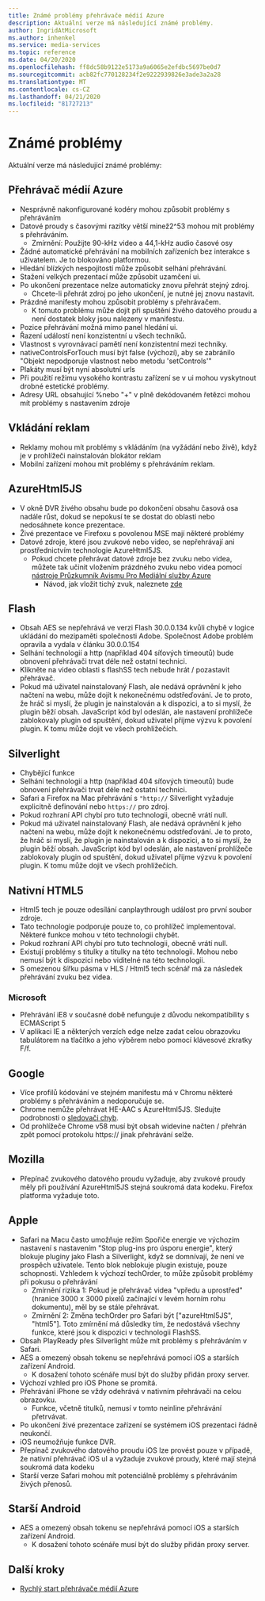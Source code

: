 ```yaml
---
title: Známé problémy přehrávače médií Azure
description: Aktuální verze má následující známé problémy.
author: IngridAtMicrosoft
ms.author: inhenkel
ms.service: media-services
ms.topic: reference
ms.date: 04/20/2020
ms.openlocfilehash: ff8dc58b9122e5173a9a6065e2efdbc5697be0d7
ms.sourcegitcommit: acb82fc770128234f2e9222939826e3ade3a2a28
ms.translationtype: MT
ms.contentlocale: cs-CZ
ms.lasthandoff: 04/21/2020
ms.locfileid: "81727213"
---
```

# <a name="known-issues"></a>Známé problémy #

Aktuální verze má následující známé problémy:

## <a name="azure-media-player"></a>Přehrávač médií Azure ##

- Nesprávně nakonfigurované kodéry mohou způsobit problémy s přehráváním
- Datové proudy s časovými razítky větší minež2^53 mohou mít problémy s přehráváním.
  - Zmírnění: Použijte 90-kHz video a 44,1-kHz audio časové osy
- Žádné automatické přehrávání na mobilních zařízeních bez interakce s uživatelem. Je to blokováno platformou.
- Hledání blízkých nespojitostí může způsobit selhání přehrávání.
- Stažení velkých prezentací může způsobit uzamčení ui.
- Po ukončení prezentace nelze automaticky znovu přehrát stejný zdroj.
  - Chcete-li přehrát zdroj po jeho ukončení, je nutné jej znovu nastavit.
- Prázdné manifesty mohou způsobit problémy s přehrávačem.
  - K tomuto problému může dojít při spuštění živého datového proudu a není dostatek bloky jsou nalezeny v manifestu.
- Pozice přehrávání možná mimo panel hledání ui.
- Řazení událostí není konzistentní u všech techniků.
- Vlastnost s vyrovnávací pamětí není konzistentní mezi techniky.
- nativeControlsForTouch musí být false (výchozí), aby se zabránilo "Objekt nepodporuje vlastnost nebo metodu 'setControls'"
- Plakáty musí být nyní absolutní urls
- Při použití režimu vysokého kontrastu zařízení se v ui mohou vyskytnout drobné estetické problémy.
- Adresy URL obsahující %nebo "+" v plně dekódovaném řetězci mohou mít problémy s nastavením zdroje

## <a name="ad-insertion"></a>Vkládání reklam ##

- Reklamy mohou mít problémy s vkládáním (na vyžádání nebo živě), když je v prohlížeči nainstalován blokátor reklam
- Mobilní zařízení mohou mít problémy s přehráváním reklam.

## <a name="azurehtml5js"></a>AzureHtml5JS ##

- V okně DVR živého obsahu bude po dokončení obsahu časová osa nadále růst, dokud se nepokusí te se dostat do oblasti nebo nedosáhnete konce prezentace.
- Živé prezentace ve Firefoxu s povolenou MSE mají některé problémy
- Datové zdroje, které jsou zvukové nebo video, se nepřehrávají ani prostřednictvím technologie AzureHtml5JS.
  - Pokud chcete přehrávat datové zdroje bez zvuku nebo videa, můžete tak učinit vložením prázdného zvuku nebo videa pomocí [nástroje Průzkumník Avismu Pro Mediální služby Azure](https://aka.ms/amse)
    - Návod, jak vložit tichý zvuk, naleznete [zde](https://azure.microsoft.com/documentation/articles/media-services-advanced-encoding-with-mes/#silent_audio)

## <a name="flash"></a>Flash ##

- Obsah AES se nepřehrává ve verzi Flash 30.0.0.134 kvůli chybě v logice ukládání do mezipaměti společnosti Adobe. Společnost Adobe problém opravila a vydala v článku 30.0.0.154
- Selhání technologií a http (například 404 síťových timeoutů) bude obnovení přehrávači trvat déle než ostatní technici.
- Klikněte na video oblasti s flashSS tech nebude hrát / pozastavit přehrávač.
- Pokud má uživatel nainstalovaný Flash, ale nedává oprávnění k jeho načtení na webu, může dojít k nekonečnému odstřeďování. Je to proto, že hráč si myslí, že plugin je nainstalován a k dispozici, a to si myslí, že plugin běží obsah. JavaScript kód byl odeslán, ale nastavení prohlížeče zablokovaly plugin od spuštění, dokud uživatel přijme výzvu k povolení plugin. K tomu může dojít ve všech prohlížečích.  

## <a name="silverlight"></a>Silverlight ##

- Chybějící funkce
- Selhání technologií a http (například 404 síťových timeoutů) bude obnovení přehrávači trvat déle než ostatní technici.
- Safari a Firefox na Mac přehrávání s `"http://` Silverlight vyžaduje explicitně definování nebo `https://` pro zdroj.
- Pokud rozhraní API chybí pro tuto technologii, obecně vrátí null.
- Pokud má uživatel nainstalovaný Flash, ale nedává oprávnění k jeho načtení na webu, může dojít k nekonečnému odstřeďování. Je to proto, že hráč si myslí, že plugin je nainstalován a k dispozici, a to si myslí, že plugin běží obsah. JavaScript kód byl odeslán, ale nastavení prohlížeče zablokovaly plugin od spuštění, dokud uživatel přijme výzvu k povolení plugin. K tomu může dojít ve všech prohlížečích.  

## <a name="native-html5"></a>Nativní HTML5 ##

- Html5 tech je pouze odesílání canplaythrough událost pro první soubor zdroje.
- Tato technologie podporuje pouze to, co prohlížeč implementoval.  Některé funkce mohou v této technologii chybět.  
- Pokud rozhraní API chybí pro tuto technologii, obecně vrátí null.
- Existují problémy s titulky a titulky na této technologii. Mohou nebo nemusí být k dispozici nebo viditelné na této technologii.
- S omezenou šířku pásma v HLS / Html5 tech scénář má za následek přehrávání zvuku bez videa.

### <a name="microsoft"></a>Microsoft ###

- Přehrávání iE8 v současné době nefunguje z důvodu nekompatibility s ECMAScript 5
- V aplikaci IE a některých verzích edge nelze zadat celou obrazovku tabulátorem na tlačítko a jeho výběrem nebo pomocí klávesové zkratky F/f.

## <a name="google"></a>Google ##

- Více profilů kódování ve stejném manifestu má v Chromu některé problémy s přehráváním a nedoporučuje se.
- Chrome nemůže přehrávat HE-AAC s AzureHtml5JS. Sledujte podrobnosti o [sledovači chyb](https://bugs.chromium.org/p/chromium/issues/detail?id=534301).
- Od prohlížeče Chrome v58 musí být obsah widevine načten / přehrán zpět pomocí protokolu https:// jinak přehrávání selže.

## <a name="mozilla"></a>Mozilla ##

- Přepínač zvukového datového proudu vyžaduje, aby zvukové proudy měly při používání AzureHtml5JS stejná soukromá data kodeku. Firefox platforma vyžaduje toto.

## <a name="apple"></a>Apple ##

- Safari na Macu často umožňuje režim Spořiče energie ve výchozím nastavení s nastavením "Stop plug-ins pro úsporu energie", který blokuje pluginy jako Flash a Silverlight, když se domnívají, že není ve prospěch uživatele. Tento blok neblokuje plugin existuje, pouze schopnosti. Vzhledem k výchozí techOrder, to může způsobit problémy při pokusu o přehrávání
  - Zmírnění rizika 1: Pokud je přehrávač videa "vpředu a uprostřed" (hranice 3000 x 3000 pixelů začínající v levém horním rohu dokumentu), měl by se stále přehrávat.
  - Zmírnění 2: Změna techOrder pro Safari být ["azureHtml5JS", "html5"]. Toto zmírnění má důsledky tím, že nedostává všechny funkce, které jsou k dispozici v technologii FlashSS.
- Obsah PlayReady přes Silverlight může mít problémy s přehráváním v Safari.
- AES a omezený obsah tokenu se nepřehrává pomocí iOS a starších zařízení Android.
  - K dosažení tohoto scénáře musí být do služby přidán proxy server.
- Výchozí vzhled pro iOS Phone se promítá.
- Přehrávání iPhone se vždy odehrává v nativním přehrávači na celou obrazovku.
  - Funkce, včetně titulků, nemusí v tomto neinline přehrávání přetrvávat.
- Po ukončení živé prezentace zařízení se systémem iOS prezentaci řádně neukončí.
- iOS neumožňuje funkce DVR.
- Přepínač zvukového datového proudu iOS lze provést pouze v případě, že nativní přehrávač iOS uI a vyžaduje zvukové proudy, které mají stejná soukromá data kodeku
- Starší verze Safari mohou mít potenciálně problémy s přehráváním živých přenosů.

## <a name="older-android"></a>Starší Android ##

- AES a omezený obsah tokenu se nepřehrává pomocí iOS a starších zařízení Android.
  - K dosažení tohoto scénáře musí být do služby přidán proxy server.

## <a name="next-steps"></a>Další kroky ##

- [Rychlý start přehrávače médií Azure](azure-media-player-quickstart.md)